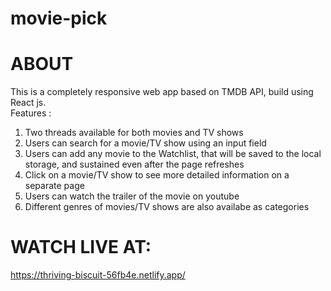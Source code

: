# movie-pick

# ABOUT
This is a completely responsive web app based on TMDB API, build using React js. <br>
Features : <br>
1) Two threads available for both movies and TV shows <br>
2) Users can search for a movie/TV show using an input field  <br>
3) Users can add any movie to the Watchlist, that will be saved to the local storage, and sustained even after the page refreshes  <br>
4) Click on a movie/TV show to see more detailed information on a separate page  <br>
5) Users can watch the trailer of the movie on youtube  <br>
6) Different genres of movies/TV shows are also availabe as categories  <br>


# WATCH LIVE AT:
 https://thriving-biscuit-56fb4e.netlify.app/
